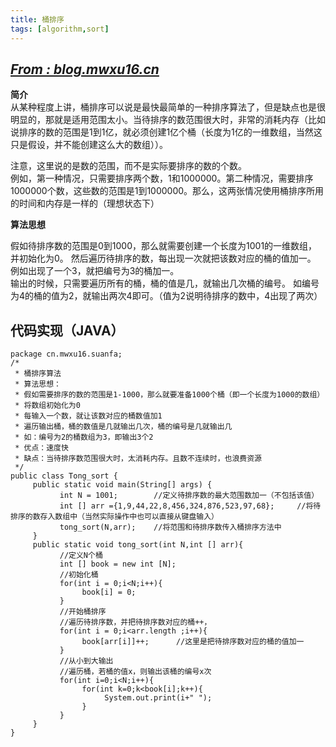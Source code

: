 ```yaml
---
title: 桶排序
tags: [algorithm,sort]
---
```

## *[From : blog.mwxu16.cn](http://blog.mwxu16.cn)*
**简介**  
从某种程度上讲，桶排序可以说是最快最简单的一种排序算法了，但是缺点也是很明显的，那就是适用范围太小。当待排序的数范围很大时，非常的消耗内存（比如说排序的数的范围是1到1亿，就必须创建1亿个桶（长度为1亿的一维数组，当然这只是假设，并不能创建这么大的数组））。  

<!--more-->
注意，这里说的是数的范围，而不是实际要排序的数的个数。  
例如，第一种情况，只需要排序两个数，1和1000000。第二种情况，需要排序1000000个数，这些数的范围是1到1000000。那么，这两张情况使用桶排序所用的时间和内存是一样的（理想状态下）


**算法思想**

假如待排序数的范围是0到1000，那么就需要创建一个长度为1001的一维数组，并初始化为0。
然后遍历待排序的数，每出现一次就把该数对应的桶的值加一。
例如出现了一个3，就把编号为3的桶加一。  
输出的时候，只需要遍历所有的桶，桶的值是几，就输出几次桶的编号。
如编号为4的桶的值为2，就输出两次4即可。（值为2说明待排序的数中，4出现了两次）

## 代码实现（JAVA）
	package cn.mwxu16.suanfa;
	/*
	 * 桶排序算法
	 * 算法思想：
	 * 假如需要排序的数的范围是1-1000，那么就要准备1000个桶（即一个长度为1000的数组）
	 * 将数组初始化为0
	 * 每输入一个数，就让该数对应的桶数值加1
	 * 遍历输出桶，桶的数值是几就输出几次，桶的编号是几就输出几
	 * 如：编号为2的桶数组为3，即输出3个2
	 * 优点：速度快
	 * 缺点：当待排序数范围很大时，太消耗内存。且数不连续时，也浪费资源
	 */
	public class Tong_sort {
	     public static void main(String[] args) {
	           int N = 1001;        //定义待排序数的最大范围数加一（不包括该值）
	           int [] arr ={1,9,44,22,8,456,324,876,523,97,68};     //将待排序的数存入数组中（当然实际操作中也可以直接从键盘输入）
	           tong_sort(N,arr);    //将范围和待排序数传入桶排序方法中
	     }
	     public static void tong_sort(int N,int [] arr){
	           //定义N个桶
	           int [] book = new int [N];
	           //初始化桶
	           for(int i = 0;i<N;i++){
	                book[i] = 0;
	           }
	           //开始桶排序
	           //遍历待排序数，并把待排序数对应的桶++，
	           for(int i = 0;i<arr.length ;i++){
	                book[arr[i]]++;      //这里是把待排序数对应的桶的值加一
	           }
	           //从小到大输出
	           //遍历桶，若桶的值x，则输出该桶的编号x次
	           for(int i=0;i<N;i++){
	                for(int k=0;k<book[i];k++){
	                     System.out.print(i+" ");
	                }
	           }
	     }
	}

